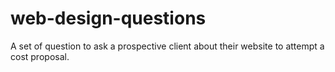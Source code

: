 # web-design-questions
A set of question to ask a prospective client about their website to attempt a cost proposal.
